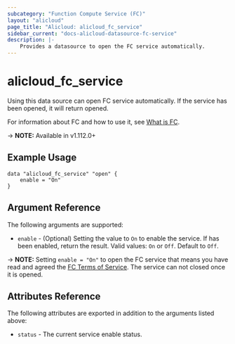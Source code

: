 ```yaml
---
subcategory: "Function Compute Service (FC)"
layout: "alicloud"
page_title: "Alicloud: alicloud_fc_service"
sidebar_current: "docs-alicloud-datasource-fc-service"
description: |-
    Provides a datasource to open the FC service automatically.
---
```


# alicloud\_fc\_service

Using this data source can open FC service automatically. If the service has been opened, it will return opened.

For information about FC and how to use it, see [What is FC](https://www.alibabacloud.com/help/en/product/50980.htm).

-> **NOTE:** Available in v1.112.0+

## Example Usage

```
data "alicloud_fc_service" "open" {
	enable = "On"
}
```

## Argument Reference

The following arguments are supported:

* `enable` - (Optional) Setting the value to `On` to enable the service. If has been enabled, return the result. Valid values: `On` or `Off`. Default to `Off`.

-> **NOTE:** Setting `enable = "On"` to open the FC service that means you have read and agreed the [FC Terms of Service](https://help.aliyun.com/document_detail/52972.html). The service can not closed once it is opened.

## Attributes Reference

The following attributes are exported in addition to the arguments listed above:

* `status` - The current service enable status. 
